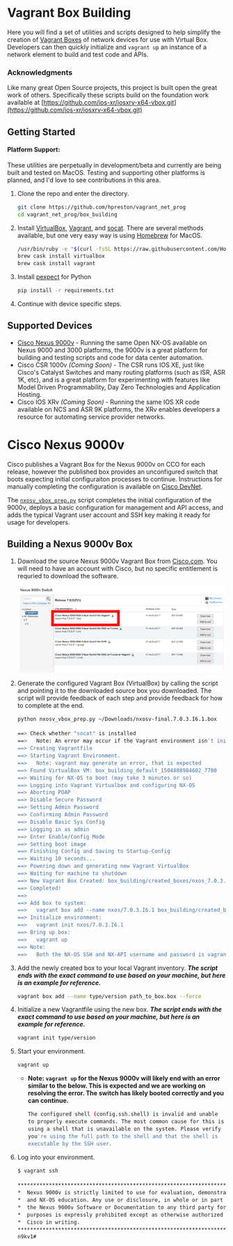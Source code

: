 # Vagrant Box Building 

Here you will find a set of utilities and scripts designed to help simplify the creation of [Vagrant Boxes](https://www.vagrantup.com/docs/boxes.html) of network devices for use with Virtual Box.  Developers can then quickly initialize and `vagrant up` an instance of a network element to build and test code and APIs.  

### Acknowledgments 

Like many great Open Source projects, this project is built open the great work of others.  Specifically these scripts build on the foundation work available at [https://github.com/ios-xr/iosxrv-x64-vbox.git](https://github.com/ios-xr/iosxrv-x64-vbox.git)

## Getting Started 

#### Platform Support: 
These utilities are perpetually in development/beta and currently are being built and tested on MacOS.  Testing and supporting other platforms is planned, and I'd love to see contributions in this area.  

1. Clone the repo and enter the directory.  
    
    ```bash
    git clone https://github.com/hpreston/vagrant_net_prog 
    cd vagrant_net_prog/box_building 
    ```
    
1. Install [VirtualBox](https://www.virtualbox.org/), [Vagrant](https://www.vagrantup.com), and [socat](http://www.dest-unreach.org/socat/doc/socat.html).  There are several methods available, but one very easy way is using [Homebrew](https://brew.sh) for MacOS.  

    ```bash
    /usr/bin/ruby -e "$(curl -fsSL https://raw.githubusercontent.com/Homebrew/install/master/install)"
    brew cask install virtualbox
    brew cask install vagrant
    ```

1. Install [pexpect](https://pypi.org/project/pexpect/) for Python 

    ```bash 
    pip install -r requirements.txt
    ```

1. Continue with device specific steps.

## Supported Devices 

* [Cisco Nexus 9000v](#cisco-nexus-9000v) - Running the same Open NX-OS available on Nexus 9000 and 3000 platforms, the 9000v is a great platform for building and testing scripts and code for data center automation. 
* Cisco CSR 1000v *(Coming Soon)* - The CSR runs IOS XE, just like Cisco's Catalyst Switches and many routing platforms (such as ISR, ASR 1K, etc), and is a great platform for experimenting with features like Model Driven Programmability, Day Zero Technologies and Application Hosting. 
* Cisco IOS XRv *(Coming Soon)* - Running the same IOS XR code available on NCS and ASR 9K platforms, the XRv enables developers a resource for automating service provider networks.  

# Cisco Nexus 9000v

Cisco publishes a Vagrant Box for the Nexus 9000v on CCO for each release, however the published box provides an unconfigured switch that boots expecting initial configuraiton processes to continue.  Instructions for manually completing the configuration is available on [Cisco DevNet](https://developer.cisco.com/site/nx-os/docs/guides/developer-tooling/index.gsp).  

The [`nxosv_vbox_prep.py`](nxosv_vbox_prep.py) script completes the initial configuration of the 9000v, deploys a basic configuration for management and API access, and adds the typical Vagrant user account and SSH key making it ready for usage for developers.  

## Building a Nexus 9000v Box 

1. Download the source Nexus 9000v Vagrant Box from [Cisco.com](https://software.cisco.com/portal/pub/download/portal/select.html?&mdfid=286312239&softwareid=282088129).  You will need to have an account with Cisco, but no specific entitlement is requried to download the software.  

    ![](readme_resources/n9kv_cco.png)
    
1. Generate the configured Vagrant Box (VirtualBox) by calling the script and pointing it to the downloaded source box you downloaded.  The script will provide feedback of each step and provide feedback for how to complete at the end.  

    ```bash
    python nxosv_vbox_prep.py ~/Downloads/nxosv-final.7.0.3.I6.1.box
    
    ==> Check whether "socat" is installed
    ==>   Note: An error may occur if the Vagrant environment isn't initialized, not problem
    ==> Creating Vagrantfile
    ==> Starting Vagrant Environment.
    ==>   Note: vagrant may generate an error, that is expected
    ==> Found VirtualBox VM: box_building_default_1504808984602_7700
    ==> Waiting for NX-OS to boot (may take 3 minutes or so)
    ==> Logging into Vagrant Virtualbox and configuring NX-OS
    ==> Aborting POAP
    ==> Disable Secure Password
    ==> Setting Admin Password
    ==> Confirming Admin Password
    ==> Disable Basic Sys Config
    ==> Logging in as admin
    ==> Enter Enable/Config Mode
    ==> Setting boot image
    ==> Finishing Config and Saving to Startup-Config
    ==> Waiting 10 seconds...
    ==> Powering down and generating new Vagrant VirtualBox
    ==> Waiting for machine to shutdown
    ==> New Vagrant Box Created: box_building/created_boxes/nxos_7.0.3.I6.1/nxos_7.0.3.I6.1.box
    ==> Completed! 
    ==> 
    ==> Add box to system:
    ==>   vagrant box add --name nxos/7.0.3.I6.1 box_building/created_boxes/nxos_7.0.3.I6.1/nxos_7.0.3.I6.1.box --force
    ==> Initialize environment:
    ==>   vagrant init nxos/7.0.3.I6.1
    ==> Bring up box:
    ==>   vagrant up
    ==> Note:
    ==>   Both the NX-OS SSH and NX-API username and password is vagrant/vagrant
    ```
    
1. Add the newly created box to your local Vagrant inventory.  ***The script ends with the exact command to use based on your machine, but here is an example for reference.***

    ```bash    
    vagrant box add --name type/version path_to_box.box --force 
    ```
    
1. Initialize a new Vagrantfile using the new box.  ***The script ends with the exact command to use based on your machine, but here is an example for reference.***

    ```bash
    vagrant init type/version
    ```

1. Start your environment. 

    ```bash
    vagrant up
    ```
    
    * **Note: `vagrant up` for the Nexus 9000v will likely end with an error similar to the below.  This is expected and we are working on resolving the error.  The switch has likely booted correctly and you can continue.**

        ```bash
        The configured shell (config.ssh.shell) is invalid and unable
        to properly execute commands. The most common cause for this is
        using a shell that is unavailable on the system. Please verify
        you're using the full path to the shell and that the shell is
        executable by the SSH user.        
        ```     

1. Log into your environment. 

    ```bash
    $ vagrant ssh
    
    ***************************************************************************
    *  Nexus 9000v is strictly limited to use for evaluation, demonstration   *
    *  and NX-OS education. Any use or disclosure, in whole or in part of     *
    *  the Nexus 9000v Software or Documentation to any third party for any   *
    *  purposes is expressly prohibited except as otherwise authorized by     *
    *  Cisco in writing.                                                      *
    ***************************************************************************
    n9kv1#    
    ```